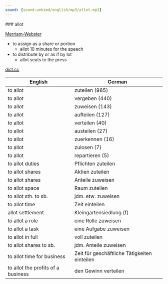 ```yaml
---
sound: [sound:ankimd/english/mp3/allot.mp3]
---
```


\### allot

[Merriam-Webster](https://www.merriam-webster.com/dictionary/allot)

- to assign as a share or portion
    - allot 10 minutes for the speech
- to distribute by or as if by lot
    - allot seats to the press

[dict.cc](https://www.dict.cc/allot)

| English        | German       |
| -------------- | ------------ |
| to allot | zuteilen (985) |
| to allot | vergeben (440) |
| to allot | zuweisen (143) |
| to allot | aufteilen (127) |
| to allot | verteilen (40) |
| to allot | austeilen (27) |
| to allot | zuerkennen (16) |
| to allot | zulosen (7) |
| to allot | repartieren (5) |
| to allot duties | Pflichten zuteilen |
| to allot shares | Aktien zuteilen |
| to allot shares | Anteile zuweisen |
| to allot space | Raum zuteilen |
| to allot sth. to sb. | jdm. etw. zuweisen |
| to allot time | Zeit einteilen |
| allot settlement | Kleingartensiedlung (f) |
| to allot a role | eine Rolle zuweisen |
| to allot a task | eine Aufgabe zuweisen |
| to allot in full | voll zuteilen |
| to allot shares to sb. | jdm. Anteile zuweisen |
| to allot time for business | Zeit für geschäftliche Tätigkeiten einteilen |
| to allot the profits of a business | den Gewinn verteilen |
